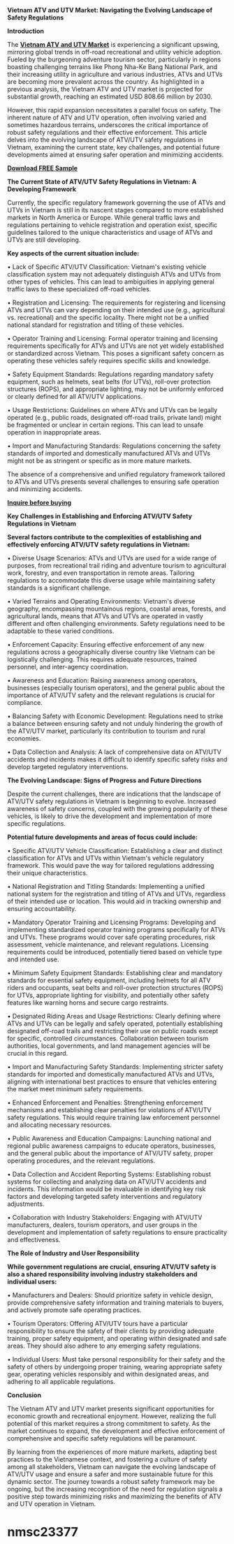 **Vietnam ATV and UTV Market: Navigating the Evolving Landscape of Safety Regulations**

**Introduction**

The **[Vietnam ATV and UTV Market](https://www.nextmsc.com/report/vietnam-atv-and-utv-market)** is experiencing a significant upswing, mirroring global trends in off-road recreational and utility vehicle adoption. Fueled by the burgeoning adventure tourism sector, particularly in regions boasting challenging terrains like Phong Nha-Ke Bang National Park, and their increasing utility in agriculture and various industries, ATVs and UTVs are becoming more prevalent across the country. As highlighted in a previous analysis, the Vietnam ATV and UTV market is projected for substantial growth, reaching an estimated USD 808.66 million by 2030.   

However, this rapid expansion necessitates a parallel focus on safety. The inherent nature of ATV and UTV operation, often involving varied and sometimes hazardous terrains, underscores the critical importance of robust safety regulations and their effective enforcement. This article delves into the evolving landscape of ATV/UTV safety regulations in Vietnam, examining the current state, key challenges, and potential future developments aimed at ensuring safer operation and minimizing accidents.

**[Download FREE Sample](https://www.nextmsc.com/vietnam-atv-and-utv-market/request-sample)**

**The Current State of ATV/UTV Safety Regulations in Vietnam: A Developing Framework**

Currently, the specific regulatory framework governing the use of ATVs and UTVs in Vietnam is still in its nascent stages compared to more established markets in North America or Europe. While general traffic laws and regulations pertaining to vehicle registration and operation exist, specific guidelines tailored to the unique characteristics and usage of ATVs and UTVs are still developing.

**Key aspects of the current situation include:**

•	Lack of Specific ATV/UTV Classification: Vietnam's existing vehicle classification system may not adequately distinguish ATVs and UTVs from other types of vehicles. This can lead to ambiguities in applying general traffic laws to these specialized off-road vehicles.

•	Registration and Licensing: The requirements for registering and licensing ATVs and UTVs can vary depending on their intended use (e.g., agricultural vs. recreational) and the specific locality. There might not be a unified national standard for registration and titling of these vehicles.

•	Operator Training and Licensing: Formal operator training and licensing requirements specifically for ATVs and UTVs are not yet widely established or standardized across Vietnam. This poses a significant safety concern as operating these vehicles safely requires specific skills and knowledge.

•	Safety Equipment Standards: Regulations regarding mandatory safety equipment, such as helmets, seat belts (for UTVs), roll-over protection structures (ROPS), and appropriate lighting, may not be uniformly enforced or clearly defined for all ATV/UTV applications.

•	Usage Restrictions: Guidelines on where ATVs and UTVs can be legally operated (e.g., public roads, designated off-road trails, private land) might be fragmented or unclear in certain regions. This can lead to unsafe operation in inappropriate areas.

•	Import and Manufacturing Standards: Regulations concerning the safety standards of imported and domestically manufactured ATVs and UTVs might not be as stringent or specific as in more mature markets.

The absence of a comprehensive and unified regulatory framework tailored to ATVs and UTVs presents several challenges to ensuring safe operation and minimizing accidents.

**[Inquire before buying](https://www.nextmsc.com/vietnam-atv-and-utv-market/inquire-before-buying)**

**Key Challenges in Establishing and Enforcing ATV/UTV Safety Regulations in Vietnam**

**Several factors contribute to the complexities of establishing and effectively enforcing ATV/UTV safety regulations in Vietnam:**

•	Diverse Usage Scenarios: ATVs and UTVs are used for a wide range of purposes, from recreational trail riding and adventure tourism to agricultural work, forestry, and even transportation in remote areas. Tailoring regulations to accommodate this diverse usage while maintaining safety standards is a significant challenge.

•	Varied Terrains and Operating Environments: Vietnam's diverse geography, encompassing mountainous regions, coastal areas, forests, and agricultural lands, means that ATVs and UTVs are operated in vastly different and often challenging environments. Safety regulations need to be adaptable to these varied conditions.

•	Enforcement Capacity: Ensuring effective enforcement of any new regulations across a geographically diverse country like Vietnam can be logistically challenging. This requires adequate resources, trained personnel, and inter-agency coordination.

•	Awareness and Education: Raising awareness among operators, businesses (especially tourism operators), and the general public about the importance of ATV/UTV safety and the relevant regulations is crucial for compliance.

•	Balancing Safety with Economic Development: Regulations need to strike a balance between ensuring safety and not unduly hindering the growth of the ATV/UTV market, particularly its contribution to tourism and rural economies.

•	Data Collection and Analysis: A lack of comprehensive data on ATV/UTV accidents and incidents makes it difficult to identify specific safety risks and develop targeted regulatory interventions.

**The Evolving Landscape: Signs of Progress and Future Directions**

Despite the current challenges, there are indications that the landscape of ATV/UTV safety regulations in Vietnam is beginning to evolve. Increased awareness of safety concerns, coupled with the growing popularity of these vehicles, is likely to drive the development and implementation of more specific regulations.

**Potential future developments and areas of focus could include:**

•	Specific ATV/UTV Vehicle Classification: Establishing a clear and distinct classification for ATVs and UTVs within Vietnam's vehicle regulatory framework. This would pave the way for tailored regulations addressing their unique characteristics.

•	National Registration and Titling Standards: Implementing a unified national system for the registration and titling of ATVs and UTVs, regardless of their intended use or location. This would aid in tracking ownership and ensuring accountability.

•	Mandatory Operator Training and Licensing Programs: Developing and implementing standardized operator training programs specifically for ATVs and UTVs. These programs would cover safe operating procedures, risk assessment, vehicle maintenance, and relevant regulations. Licensing requirements could be introduced, potentially tiered based on vehicle type and intended use.

•	Minimum Safety Equipment Standards: Establishing clear and mandatory standards for essential safety equipment, including helmets for all ATV riders and occupants, seat belts and roll-over protection structures (ROPS) for UTVs, appropriate lighting for visibility, and potentially other safety features like warning horns and secure cargo restraints.

•	Designated Riding Areas and Usage Restrictions: Clearly defining where ATVs and UTVs can be legally and safely operated, potentially establishing designated off-road trails and restricting their use on public roads except for specific, controlled circumstances. Collaboration between tourism authorities, local governments, and land management agencies will be crucial in this regard.

•	Import and Manufacturing Safety Standards: Implementing stricter safety standards for imported and domestically manufactured ATVs and UTVs, aligning with international best practices to ensure that vehicles entering the market meet minimum safety requirements.

•	Enhanced Enforcement and Penalties: Strengthening enforcement mechanisms and establishing clear penalties for violations of ATV/UTV safety regulations. This would require training law enforcement personnel and allocating necessary resources.

•	Public Awareness and Education Campaigns: Launching national and regional public awareness campaigns to educate operators, businesses, and the general public about the importance of ATV/UTV safety, proper operating procedures, and the relevant regulations.

•	Data Collection and Accident Reporting Systems: Establishing robust systems for collecting and analyzing data on ATV/UTV accidents and incidents. This information would be invaluable in identifying key risk factors and developing targeted safety interventions and regulatory adjustments.

•	Collaboration with Industry Stakeholders: Engaging with ATV/UTV manufacturers, dealers, tourism operators, and user groups in the development and implementation of safety regulations to ensure practicality and effectiveness.

**The Role of Industry and User Responsibility**

**While government regulations are crucial, ensuring ATV/UTV safety is also a shared responsibility involving industry stakeholders and individual users:**

•	Manufacturers and Dealers: Should prioritize safety in vehicle design, provide comprehensive safety information and training materials to buyers, and actively promote safe operating practices.

•	Tourism Operators: Offering ATV/UTV tours have a particular responsibility to ensure the safety of their clients by providing adequate training, proper safety equipment, and operating within designated and safe areas. They should also adhere to any emerging safety regulations.

•	Individual Users: Must take personal responsibility for their safety and the safety of others by undergoing proper training, wearing appropriate safety gear, operating vehicles responsibly and within designated areas, and adhering to all applicable regulations.

**Conclusion**

The Vietnam ATV and UTV market presents significant opportunities for economic growth and recreational enjoyment. However, realizing the full potential of this market requires a strong commitment to safety. As the market continues to expand, the development and effective enforcement of comprehensive and specific safety regulations will be paramount.

By learning from the experiences of more mature markets, adapting best practices to the Vietnamese context, and fostering a culture of safety among all stakeholders, Vietnam can navigate the evolving landscape of ATV/UTV usage and ensure a safer and more sustainable future for this dynamic sector. The journey towards a robust safety framework may be ongoing, but the increasing recognition of the need for regulation signals a positive step towards minimizing risks and maximizing the benefits of ATV and UTV operation in Vietnam.
# nmsc23377
